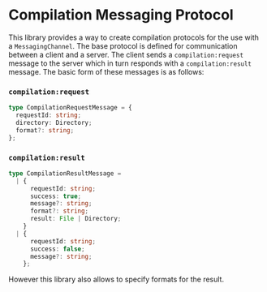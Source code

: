 # Compilation Messaging Protocol

This library provides a way to create compilation protocols for the use with a `MessagingChannel`. The base protocol is defined for communication between a client and a server. The client sends a `compilation:request` message to the server which in turn responds with a `compilation:result` message. The basic form of these messages is as follows:

### `compilation:request`

```ts
type CompilationRequestMessage = {
  requestId: string;
  directory: Directory;
  format?: string;
};
```

### `compilation:result`

```ts
type CompilationResultMessage =
  | {
      requestId: string;
      success: true;
      message?: string;
      format?: string;
      result: File | Directory;
    }
  | {
      requestId: string;
      success: false;
      message?: string;
    };
```

However this library also allows to specify formats for the result.
